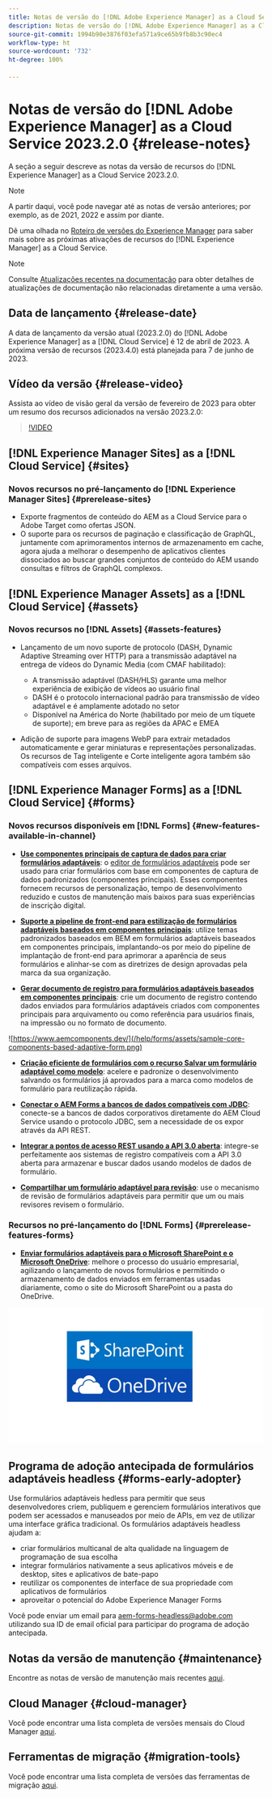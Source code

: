 ```yaml
---
title: Notas de versão do [!DNL Adobe Experience Manager] as a Cloud Service 2023.2.0.
description: Notas de versão do [!DNL Adobe Experience Manager] as a Cloud Service 2023.2.0.
source-git-commit: 1994b90e3876f03efa571a9ce65b9fb8b3c90ec4
workflow-type: ht
source-wordcount: '732'
ht-degree: 100%

---
```



# Notas de versão do [!DNL Adobe Experience Manager] as a Cloud Service 2023.2.0 {#release-notes}

A seção a seguir descreve as notas da versão de recursos do [!DNL Experience Manager] as a Cloud Service 2023.2.0.

>[!NOTE]
>
>A partir daqui, você pode navegar até as notas de versão anteriores; por exemplo, as de 2021, 2022 e assim por diante.
>
>Dê uma olhada no [Roteiro de versões do Experience Manager](https://experienceleague.adobe.com/docs/experience-manager-release-information/aem-release-updates/update-releases-roadmap.html?lang=pt-BR) para saber mais sobre as próximas ativações de recursos do [!DNL Experience Manager] as a Cloud Service.

>[!NOTE]
>
>Consulte [Atualizações recentes na documentação](https://experienceleague.adobe.com/docs/experience-manager-release-information/aem-release-updates/doc-updates/documentation-updates.html?lang=pt-BR) para obter detalhes de atualizações de documentação não relacionadas diretamente a uma versão.

## Data de lançamento {#release-date}

A data de lançamento da versão atual (2023.2.0) do [!DNL Adobe Experience Manager] as a [!DNL Cloud Service] é 12 de abril de 2023. A próxima versão de recursos (2023.4.0) está planejada para 7 de junho de 2023.

## Vídeo da versão {#release-video}

Assista ao vídeo de visão geral da versão de fevereiro de 2023 para obter um resumo dos recursos adicionados na versão 2023.2.0:

>[!VIDEO](https://video.tv.adobe.com/v/3416885/?quality=12)

## [!DNL Experience Manager Sites] as a [!DNL Cloud Service] {#sites}

### Novos recursos no pré-lançamento do [!DNL Experience Manager Sites] {#prerelease-sites}

* Exporte fragmentos de conteúdo do AEM as a Cloud Service para o Adobe Target como ofertas JSON.
* O suporte para os recursos de paginação e classificação de GraphQL, juntamente com aprimoramentos internos de armazenamento em cache, agora ajuda a melhorar o desempenho de aplicativos clientes dissociados ao buscar grandes conjuntos de conteúdo do AEM usando consultas e filtros de GraphQL complexos.

## [!DNL Experience Manager Assets] as a [!DNL Cloud Service] {#assets}

### Novos recursos no [!DNL Assets] {#assets-features}

* Lançamento de um novo suporte de protocolo (DASH, Dynamic Adaptive Streaming over HTTP) para a transmissão adaptável na entrega de vídeos do Dynamic Media (com CMAF habilitado):
   * A transmissão adaptável (DASH/HLS) garante uma melhor experiência de exibição de vídeos ao usuário final
   * DASH é o protocolo internacional padrão para transmissão de vídeo adaptável e é amplamente adotado no setor
   * Disponível na América do Norte (habilitado por meio de um tíquete de suporte); em breve para as regiões da APAC e EMEA

* Adição de suporte para imagens WebP para extrair metadados automaticamente e gerar miniaturas e representações personalizadas. Os recursos de Tag inteligente e Corte inteligente agora também são compatíveis com esses arquivos.

## [!DNL Experience Manager Forms] as a [!DNL Cloud Service] {#forms}

### Novos recursos disponíveis em [!DNL Forms] {#new-features-available-in-channel}

* **[Use componentes principais de captura de dados para criar formulários adaptáveis](https://experienceleague.adobe.com/docs/experience-manager-core-components/using/adaptive-forms/introduction.html?lang=pt-BR)**: o [editor de formulários adaptáveis](/help/forms/creating-adaptive-form-core-components.md) pode ser usado para criar formulários com base em componentes de captura de dados padronizados (componentes principais). Esses componentes fornecem recursos de personalização, tempo de desenvolvimento reduzido e custos de manutenção mais baixos para suas experiências de inscrição digital.

* **[Suporte a pipeline de front-end para estilização de formulários adaptáveis baseados em componentes principais](/help/forms/using-themes-in-core-components.md)**: utilize temas padronizados baseados em BEM em formulários adaptáveis baseados em componentes principais, implantando-os por meio do pipeline de implantação de front-end para aprimorar a aparência de seus formulários e alinhar-se com as diretrizes de design aprovadas pela marca da sua organização.

* **[Gerar documento de registro para formulários adaptáveis baseados em componentes principais](/help/forms/generate-document-of-record-core-components.md)**: crie um documento de registro contendo dados enviados para formulários adaptáveis criados com componentes principais para arquivamento ou como referência para usuários finais, na impressão ou no formato de documento.

![https://www.aemcomponents.dev/](/help/forms/assets/sample-core-components-based-adaptive-form.png)

* **[Criação eficiente de formulários com o recurso Salvar um formulário adaptável como modelo](/help/forms/template-editor.md#save-an-adaptive-form-as-template-saving-adaptive-form-as-template)**: acelere e padronize o desenvolvimento salvando os formulários já aprovados para a marca como modelos de formulário para reutilização rápida.

* **[Conectar o AEM Forms a bancos de dados compatíveis com JDBC](/help/forms/configure-data-sources.md#configure-relational-database-configure-relational-database)**: conecte-se a bancos de dados corporativos diretamente do AEM Cloud Service usando o protocolo JDBC, sem a necessidade de os expor através da API REST.

* **[Integrar a pontos de acesso REST usando a API 3.0 aberta](/help/forms/configure-data-sources.md#configure-restful-services-open-api-specification-version-20-configure-restful-services-swagger-version30)**: integre-se perfeitamente aos sistemas de registro compatíveis com a API 3.0 aberta para armazenar e buscar dados usando modelos de dados de formulário.

* **[Compartilhar um formulário adaptável para revisão](/help/forms/create-reviews-forms.md)**: use o mecanismo de revisão de formulários adaptáveis para permitir que um ou mais revisores revisem o formulário.


### Recursos no pré-lançamento do [!DNL Forms] {#prerelease-features-forms}

* **[Enviar formulários adaptáveis para o Microsoft SharePoint e o Microsoft OneDrive](/help/forms/configuring-submit-actions.md)**: melhore o processo do usuário empresarial, agilizando o lançamento de novos formulários e permitindo o armazenamento de dados enviados em ferramentas usadas diariamente, como o site do Microsoft SharePoint ou a pasta do OneDrive.

![Enviar formulários adaptáveis para o Microsoft SharePoint e o Microsoft OneDrive](/help/forms/assets/onedrive-and-sharepoint.jpg)


## Programa de adoção antecipada de formulários adaptáveis headless {#forms-early-adopter}

Use formulários adaptáveis hedless para permitir que seus desenvolvedores criem, publiquem e gerenciem formulários interativos que podem ser acessados e manuseados por meio de APIs, em vez de utilizar uma interface gráfica tradicional. Os formulários adaptáveis headless ajudam a:

* criar formulários multicanal de alta qualidade na linguagem de programação de sua escolha
* integrar formulários nativamente a seus aplicativos móveis e de desktop, sites e aplicativos de bate-papo
* reutilizar os componentes de interface de sua propriedade com aplicativos de formulários
* aproveitar o potencial do Adobe Experience Manager Forms

Você pode enviar um email para aem-forms-headless@adobe.com utilizando sua ID de email oficial para participar do programa de adoção antecipada.

## Notas da versão de manutenção {#maintenance}

Encontre as notas de versão de manutenção mais recentes [aqui](/help/release-notes/maintenance/latest.md).

## Cloud Manager {#cloud-manager}

Você pode encontrar uma lista completa de versões mensais do Cloud Manager [aqui](/help/implementing/cloud-manager/release-notes/current.md).

## Ferramentas de migração {#migration-tools}

Você pode encontrar uma lista completa de versões das ferramentas de migração [aqui](/help/journey-migration/release-notes/release-notes-migration-tools-current.md).
